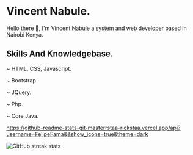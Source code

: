 # Vincent Nabule.
Hello there 👋, I'm Vincent Nabule a system and web developer based in Nairobi Kenya.

## Skills And Knowledgebase.
~ HTML, CSS, Javascript.
<!-- -->
~ Bootstrap.
<!-- -->
~ JQuery.
<!-- -->
~ Php.
<!-- -->
~ Core Java.
<!-- -->
https://github-readme-stats-git-masterrstaa-rickstaa.vercel.app/api?username=FelipeFama&&show_icons=true&theme=dark
<!-- -->
![GitHub streak stats](https://streak-stats.demolab.com/?user=vincentnabule) 
